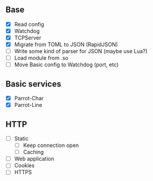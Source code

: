 Base
----
 - [x] Read config
 - [x] Watchdog
 - [x] TCPServer
 - [x] Migrate from TOML to JSON (RapidJSON)
 - [ ] Write some kind of parser for JSON (maybe use Lua?)
 - [ ] Load module from .so
 - [ ] Move Basic config to Watchdog (port, etc)

Basic services
--------------
 - [x] Parrot-Char
 - [x] Parrot-Line

HTTP
----
- [ ] Static
  - [ ] Keep connection open
  - [ ] Caching
- [ ] Web application
- [ ] Cookies
- [ ] HTTPS
